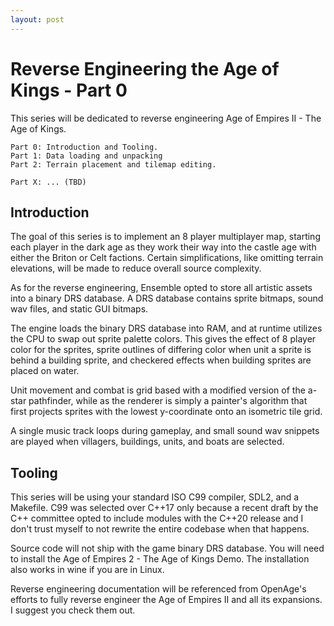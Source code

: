```yaml
---
layout: post
---
```


# Reverse Engineering the Age of Kings - Part 0

This series will be dedicated to reverse engineering Age of Empires II - The Age of Kings.

    Part 0: Introduction and Tooling.
    Part 1: Data loading and unpacking
    Part 2: Terrain placement and tilemap editing.

    Part X: ... (TBD)

## Introduction

The goal of this series is to implement an 8 player multiplayer map, starting each player in the dark age as they
work their way into the castle age with either the Briton or Celt factions. Certain simplifications,
like omitting terrain elevations, will be made to reduce overall source complexity.

As for the reverse engineering, Ensemble opted to store all artistic assets into a binary DRS database.
A DRS database contains sprite bitmaps, sound wav files, and static GUI bitmaps.

The engine loads the binary DRS database into RAM, and at runtime utilizes the CPU to swap out sprite palette colors.
This gives the effect of 8 player color for the sprites, sprite outlines of differing color when unit a sprite is behind
a building sprite, and checkered effects when building sprites are placed on water.

Unit movement and combat is grid based with a modified version of the a-star pathfinder, while as the renderer
is simply a painter's algorithm that first projects sprites with the lowest y-coordinate onto an isometric tile grid.

A single music track loops during gameplay, and small sound wav snippets are played when villagers, buildings, units,
and boats are selected.

## Tooling

This series will be using your standard ISO C99 compiler, SDL2, and a Makefile. C99 was selected over C++17 only because
a recent draft by the C++ committee opted to include modules with the C++20 release and I don't trust myself to not rewrite
the entire codebase when that happens.

Source code will not ship with the game binary DRS database.
You will need to install the Age of Empires 2 - The Age of Kings Demo. The installation also works in wine if you are in Linux.

Reverse engineering documentation will be referenced from OpenAge's efforts to fully reverse engineer the Age of Empires II and all its expansions.
I suggest you check them out.
